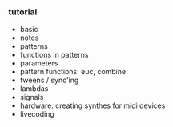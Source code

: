 ### tutorial
- basic
- notes
- patterns
- functions in patterns
- parameters
- pattern functions: euc, combine
- tweens / sync'ing
- lambdas
- signals
- hardware: creating synthes for midi devices
- livecoding
